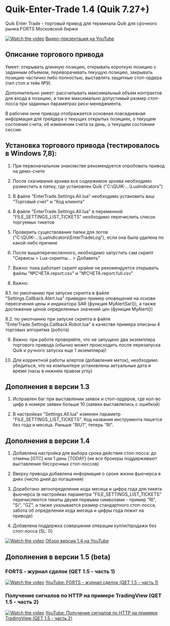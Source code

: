 # Quik-Enter-Trade 1.4 (Quik 7.27+)
Quik Enter Trade - торговый привод для терминала Quik для срочного рынка FORTS Московской биржи

[![Watch the video](https://img.youtube.com/vi/ZY1ffzLYBX4/maxresdefault.jpg)](https://youtu.be/ZY1ffzLYBX4)
[Видео-презентация на YouTube](https://youtu.be/ZY1ffzLYBX4)

## Описание торгового привода

Умеет: открывать длинную позицию, открывать короткую позицию с заданным объемом, переворачивать текущую позицию, закрывать позицию частично либо полностью, выставлять защитные стоп-ордера (тип стоп и тейк №9).

Дополнительно умеет: рассчитывать максимальный объем контрактов для входа в позицию, а также максимально допустимый размер стоп-лосса при заданных параметрах риск-менеджмента.

В рабочем окне привода отображается основная повседневная информация для трейдера о текущих открытых позициях, о текущем состоянии счета, об изменении счета за день, о текущем состоянии сессии.

## Установка торгового привода (тестировалось в Windows 7,8):

1. При первоначальном знакомстве рекомендуется опробовать привод на демо-счете

2. После скачивания архива все содержимое архива необходимо разместить в папку, где установлен Quik ("C:\QUIK-...\LuaIndicators\")

3. В файле "EnterTrade.Settings.All.lua" необходимо установить ваш "Торговый счет" и "Код клиента"

4. В файле "EnterTrade.Settings.All.lua" в переменной "FILE_SETTINGS_LIST_TICKETS" необходимо перечислить список торгуемых тикетов 

5. Проверить существование папки для логов ("C:\QUIK-...\LuaIndicators\EnterTradeLog\"), если она была удалена по какой-либо причине

6. После вышеперечисленного, необходимо запустить сам скрипт "Сервисы > Lua-скрипты... > Добавить" 

7. Важно: пока работает скрипт крайне не рекомендуется открывать файлы "№СЧЕТА.report.csv" и "№СЧЕТА.report.full.csv"

8. Важно: 

8.1. по умолчанию при запуске скрипта в файле "Settings.Callback.Alert.lua" приведен пример оповещения на основе пересечения цены и индикатора SAR (функция MyAlertSar()), а также достижение ценой определенных значений цен (функция MyAlert())

8.2. по умолчанию при запуске скрипта в файле "EnterTrade.Settings.Callback.Robot.lua" в качестве примера описаны 4 торговых алгоритма (робота)

9. Важно: при работе проверяйте, что не запущено два экземпляра торгового привода (обычно может происходить после перезапуска Quik и ручного запуска еще 1 экземпляра)!

10. Для корректной работы алертов (добавления меток), необходимо убедиться, что на компьютере установлены актуальные дата и время (часы в нижнем правом углу)

## Дополнения в версии 1.3

1. Исправлен баг при выставлении заявок и стоп-ордеров, где кол-во цифр в номере заявки больше 10 (заявки выставлялись с ошибкой)

2. В настройках "Settings.All.lua" изменен параметр "FILE_SETTINGS_LIST_TICKETS". Код названия инструмента пишется без года и месяца. Раньше "RIU1", теперь "RI".

## Дополнения в версии 1.4

1. Добавлена настройка для выбора срока действия стоп-лосса: до отмены [GTC] или 1 день [TODAY] (не все брокеры поддерживают выставление бессрочных стоп-лоссов)

2. Вверху привода добавлена информация о сроке жизни фьючерса в днях (число дней до погашения)

3. Доработано автоопределение кода месяца и цифра года для тикета фьючерса (в настройках параметра "FILE_SETTINGS_LIST_TICKETS" перечисляются тикиты двумя первыми символами - пример "RI", "Si", "GZ", а также указывается размер стандартного стоп-лосса, забота об определении кода месяца и цифры года лежит на приводе)

4. Добавлена поддержка совершения операции купли/продажи без стоп-лосса (SL: 0)

[![Watch the video](https://img.youtube.com/vi/zjRxj_CpJk8/maxresdefault.jpg)](https://youtu.be/zjRxj_CpJk8)
[Обзор версии 1.4 на YouTube](https://youtu.be/zjRxj_CpJk8)

## Дополнения в версии 1.5 (beta)

### FORTS - журнал сделок (QET 1.5 - часть 1)
[![Watch the video](https://img.youtube.com/vi/7r-0-aJ78SQ/maxresdefault.jpg)](https://youtu.be/7r-0-aJ78SQ)
[YouTube: FORTS - журнал сделок (QET 1.5 - часть 1)](https://youtu.be/7r-0-aJ78SQ)

### Получение сигналов по HTTP на примере TradingView (QET 1.5 - часть 2)
[![Watch the video](https://img.youtube.com/vi/Ah276UCEi0I/maxresdefault.jpg)](https://youtu.be/Ah276UCEi0I)
[YouTube: Получение сигналов по HTTP на примере TradingView (QET 1.5 - часть 2)](https://youtu.be/Ah276UCEi0I)
